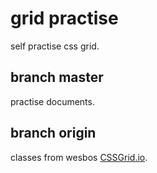 # grid practise
self practise css grid.
## branch master
practise documents.
## branch origin
classes from wesbos [CSSGrid.io](https://CSSGrid.io).